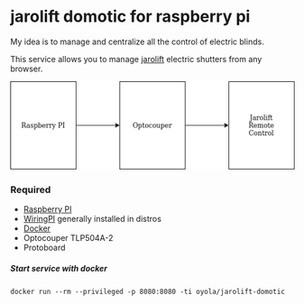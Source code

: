 # jarolift domotic for raspberry pi

My idea is to manage and centralize all the control of electric blinds.

This service allows you to manage [jarolift](https://www.jarolift.de/rollladenmotoren.html) electric shutters from any browser.

![alt text](./.github/docs/proposed_diagram.png)


### Required

* [Raspberry PI](https://www.raspberrypi.org/)
* [WiringPI](http://wiringpi.com/) generally installed in distros
* [Docker](https://www.docker.com/blog/happy-pi-day-docker-raspberry-pi/)
* Optocouper TLP504A-2
* Protoboard


##### Start service with docker

`docker run --rm --privileged -p 8080:8080 -ti oyola/jarolift-domotic`